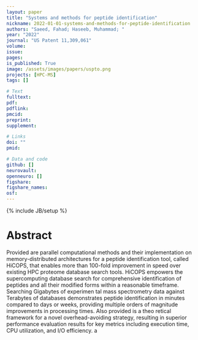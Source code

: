 ```yaml
---
layout: paper
title: "Systems and methods for peptide identification"
nickname: 2022-01-01-systems-and-methods-for-peptide-identification
authors: "Saeed, Fahad; Haseeb, Muhammad; "
year: "2022"
journal: "US Patent 11,309,061"
volume: 
issue:
pages: 
is_published: True
image: /assets/images/papers/uspto.png
projects: [HPC-MS]
tags: []

# Text
fulltext:
pdf:
pdflink:
pmcid:
preprint: 
supplement:

# Links
doi: ""
pmid:

# Data and code
github: []
neurovault:
openneuro: []
figshare:
figshare_names:
osf:
---
```

{% include JB/setup %}

# Abstract

Provided are parallel computational methods and their implementation on memory-distributed architectures for a peptide identification tool, called HiCOPS, that enables more than 100-fold improvement in speed over existing HPC proteome database search tools. HiCOPS empowers the supercomputing database search for comprehensive identification of peptides and all their modified forms within a reasonable timeframe. Searching Gigabytes of experimen tal mass spectrometry data against Terabytes of databases demonstrates peptide identification in minutes compared to days or weeks, providing multiple orders of magnitude improvements in processing times. Also provided is a theo retical framework for a novel overhead-avoiding strategy, resulting in superior performance evaluation results for key metrics including execution time, CPU utilization, and I/O efficiency. a
